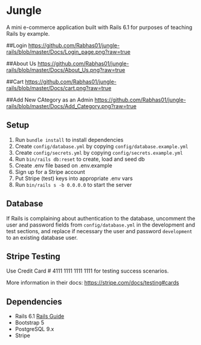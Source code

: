 # Jungle

A mini e-commerce application built with Rails 6.1 for purposes of teaching Rails by example.

##Login
https://github.com/Rabhas01/jungle-rails/blob/master/Docs/Login_page.png?raw=true

##About Us
https://github.com/Rabhas01/jungle-rails/blob/master/Docs/About_Us.png?raw=true

##Cart
https://github.com/Rabhas01/jungle-rails/blob/master/Docs/cart.png?raw=true

##Add New CAtegory as an Admin
https://github.com/Rabhas01/jungle-rails/blob/master/Docs/Add_Category.png?raw=true


## Setup

1. Run `bundle install` to install dependencies
2. Create `config/database.yml` by copying `config/database.example.yml`
3. Create `config/secrets.yml` by copying `config/secrets.example.yml`
4. Run `bin/rails db:reset` to create, load and seed db
5. Create .env file based on .env.example
6. Sign up for a Stripe account
7. Put Stripe (test) keys into appropriate .env vars
8. Run `bin/rails s -b 0.0.0.0` to start the server

## Database

If Rails is complaining about authentication to the database, uncomment the user and password fields from `config/database.yml` in the development and test sections, and replace if necessary the user and password `development` to an existing database user.

## Stripe Testing

Use Credit Card # 4111 1111 1111 1111 for testing success scenarios.

More information in their docs: <https://stripe.com/docs/testing#cards>

## Dependencies

- Rails 6.1 [Rails Guide](http://guides.rubyonrails.org/v6.1/)
- Bootstrap 5
- PostgreSQL 9.x
- Stripe
